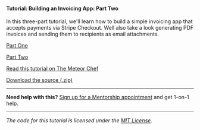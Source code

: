 #### Tutorial: Building an Invoicing App: Part Two

In this three-part tutorial, we'll learn how to build a simple invoicing app that accepts payments via Stripe Checkout. Well also take a look generating PDF invoices and sending them to recipients as email attachments.

[Part One](https://themeteorchef.com/tutorials/building-an-invoicing-app)

[Part Two](https://themeteorchef.com/tutorials/building-an-invoicing-app)

[Read this tutorial on The Meteor Chef](https://themeteorchef.com/tutorials/building-an-invoice-app-part-two)  

[Download the source (.zip)](https://github.com/themeteorchef/building-an-invoicing-app/archive/master.zip)

---

**Need help with this?** [Sign up for a Mentorship appointment](https://themeteorchef.com/mentorship?readme=building-an-invoice-app-part-two) and get 1-on-1 help.

---

_The code for this tutorial is licensed under the [MIT License](http://opensource.org/licenses/MIT)_.
